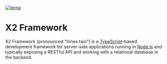 [![lerna](https://img.shields.io/badge/maintained%20with-lerna-cc00ff.svg)](https://lerna.js.org/)

# X2 Framework

X2 Framework (pronounced "times two") is a [TypeScript](https://www.typescriptlang.org/)-based development framework for server-side applications running in [Node.js](https://nodejs.org/en/) and typically exposing a RESTful API and working with a relational database in the backend.
